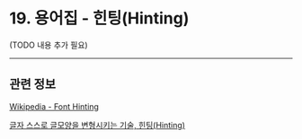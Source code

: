 # 19. 용어집 - 힌팅(Hinting)

(TODO 내용 추가 필요)

***

## 관련 정보
[Wikipedia - Font Hinting](https://en.wikipedia.org/wiki/Font_hinting)

[글자 스스로 글모양을 변형시키는 기술, 힌팅(Hinting)](https://blog.rightbrain.co.kr/?p=1146)